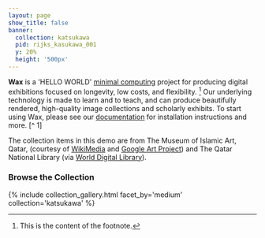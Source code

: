 ```yaml
---
layout: page
show_title: false
banner:
  collection: katsukawa
  pid: rijks_kasukawa_001
  y: 20%
  height: '500px'
---
```


__Wax__ is a 'HELLO WORLD' [minimal computing](http://go-dh.github.io/mincomp/) project for producing digital exhibitions focused on longevity, low costs, and flexibility. [^6] Our underlying technology is made to learn and to teach, and can produce beautifully rendered, high-quality image collections and scholarly exhibits. To start using Wax, please see our [documentation](https://minicomp.github.io/wiki/#/wax/) for installation instructions and more. [^ 1]

[^6]: This is the content of the footnote.

The collection items in this demo are from The Museum of Islamic Art, Qatar, (courtesy of [WikiMedia](https://commons.wikimedia.org/wiki/Category:Google_Art_Project_works_in_The_Museum_of_Islamic_Art,_Qatar) and [Google Art Project](https://www.google.com/culturalinstitute/about/artproject/)) and The Qatar National Library (via [World Digital Library](https://www.wdl.org/en/)).

### Browse the Collection

{% include collection_gallery.html facet_by='medium' collection='katsukawa' %}
